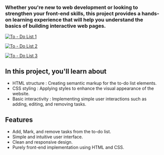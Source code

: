 ### Whether you're new to web development or looking to strengthen your front-end skills, this project provides a hands-on learning experience that will help you understand the basics of building interactive web pages.

[![To - Do List 1 ](https://github.com/atharvthakle/To-Do-List-Site/assets/136578804/29653806-dd63-4875-9652-898848704cfe)](https://do-it-now-list.netlify.app/)

[![To - Do List 2](https://github.com/atharvthakle/To-Do-List-Site/assets/136578804/da2d02a5-e8c2-4e8b-bd9e-075ede4c7467)](https://do-it-now-list.netlify.app/)

[![To - Do List 3](https://github.com/atharvthakle/To-Do-List-Site/assets/136578804/22aef9a6-a1f1-41ef-999e-7611613da951)](https://do-it-now-list.netlify.app/)

## In this project, you'll learn about

- HTML structure : Creating semantic markup for the to-do list elements.
- CSS styling : Applying styles to enhance the visual appearance of the website.
- Basic interactivity : Implementing simple user interactions such as adding, editing, and removing tasks.

## Features

- Add, Mark, and remove tasks from the to-do list.
- Simple and intuitive user interface.
- Clean and responsive design.
- Purely front-end implementation using HTML and CSS.
